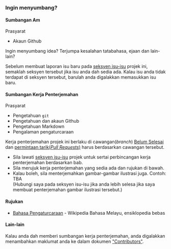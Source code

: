### Ingin menyumbang?

#### Sumbangan Am

Prasyarat

- Akaun Github

Ingin menyumbang idea? Terjumpa kesalahan tatabahasa, ejaan dan lain-lain?

Sebelum membuat laporan isu baru pada [seksyen isu-isu](https://github.com/contraultra/The-Swift-Programming-Language-in-Malay/issues) projek ini, semaklah seksyen tersebut jika isu anda dah sedia ada. Kalau isu anda tidak terdapat di seksyen tersebut, barulah anda digalakkan memasukkan isu baru.

#### Sumbangan Kerja Penterjemahan

Prasyarat

- Pengetahuan `git`
- Pengetahuan dan akaun Github
- Pengetahuan Markdown
- Pengalaman pengaturcaraan

Kerja penterjemahan projek ini berlaku di cawangan(*branch*) [Belum Selesai](https://github.com/contraultra/The-Swift-Programming-Language-in-Malay/tree/BelumSelesai) dan [permintaan tarik(*Pull Requests*)](https://github.com/contraultra/The-Swift-Programming-Language-in-Malay/pulls) harus berdasarkan cawangan tersebut.

- Sila lawati [seksyen isu-isu](https://github.com/contraultra/The-Swift-Programming-Language-in-Malay/issues) projek untuk sertai perbincangan kerja penterjemahan berdasarkan bab.
- Sila merujuk kerja penterjemahan yang sedia ada dan rujukan di bawah.
- Kalau boleh, sila menterjemahkan gambar-gambar ilustrasi juga. Contoh: TBA   
(Hubungi saya pada seksyen isu-isu jika anda lebih selesa jika saya membuat penterjemahan gambar ilustrasi tersebut.)

#### Rujukan 

- [Bahasa Pengaturcaraan](https://ms.wikipedia.org/wiki/Bahasa_pengaturcaraan) - Wikipedia Bahasa Melayu, ensiklopedia bebas

#### Lain-lain

Kalau anda dah memberi sumbangan kerja penterjemahan, anda digalakkan menambahkan maklumat anda ke dalam dokumen ["Contributors"](Contributors.txt).

